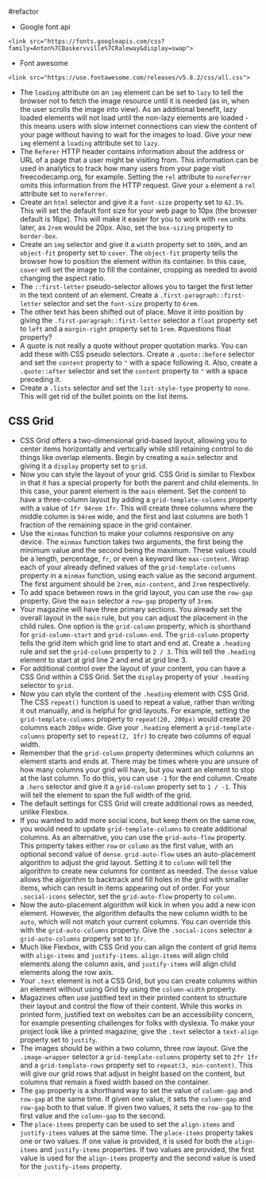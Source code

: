#refactor 
- Google font api
```
<link src="https://fonts.googleapis.com/css?family=Anton%7CBaskervville%7CRaleway&display=swap">
```
- Font awesome
```
<link src="https://use.fontawesome.com/releases/v5.8.2/css/all.css">
```
- The `loading` attribute on an `img` element can be set to `lazy` to tell the browser not to fetch the image resource until it is needed (as in, when the user scrolls the image into view). As an additional benefit, lazy loaded elements will not load until the non-lazy elements are loaded - this means users with slow internet connections can view the content of your page without having to wait for the images to load.
    Give your new `img` element a `loading` attribute set to `lazy`.
- The `Referer` HTTP header contains information about the address or URL of a page that a user might be visiting from. This information can be used in analytics to track how many users from your page visit freecodecamp.org, for example. Setting the `rel` attribute to `noreferrer` omits this information from the HTTP request. Give your `a` element a `rel` attribute set to `noreferrer`.
- Create an `html` selector and give it a `font-size` property set to `62.5%`. This will set the default font size for your web page to 10px (the browser default is 16px). This will make it easier for you to work with `rem` units later, as `2rem` would be 20px. Also, set the `box-sizing` property to `border-box`.
- Create an `img` selector and give it a `width` property set to `100%`, and an `object-fit` property set to `cover`.
    The `object-fit` property tells the browser how to position the element within its container. In this case, `cover` will set the image to fill the container, cropping as needed to avoid changing the aspect ratio.
- The `::first-letter` pseudo-selector allows you to target the first letter in the text content of an element.
    Create a `.first-paragraph::first-letter` selector and set the `font-size` property to `6rem`.
- The other text has been shifted out of place. Move it into position by giving the `.first-paragraph::first-letter` selector a `float` property set to `left` and a `margin-right` property set to `1rem`. #questions float property?
- A quote is not really a quote without proper quotation marks. You can add these with CSS pseudo selectors.
    Create a `.quote::before` selector and set the `content` property to `"` with a space following it.
    Also, create a `.quote::after` selector and set the `content` property to `"` with a space preceding it.
- Create a `.lists` selector and set the `list-style-type` property to `none`. This will get rid of the bullet points on the list items.

## CSS Grid
- CSS Grid offers a two-dimensional grid-based layout, allowing you to center items horizontally and vertically while still retaining control to do things like overlap elements. Begin by creating a `main` selector and giving it a `display` property set to `grid`.
- Now you can style the layout of your grid. CSS Grid is similar to Flexbox in that it has a special property for both the parent and child elements. In this case, your parent element is the `main` element. Set the content to have a three-column layout by adding a `grid-template-columns` property with a value of `1fr 94rem 1fr`. This will create three columns where the middle column is `94rem` wide, and the first and last columns are both 1 fraction of the remaining space in the grid container.
- Use the `minmax` function to make your columns responsive on any device. The `minmax` function takes two arguments, the first being the minimum value and the second being the maximum. These values could be a length, percentage, `fr`, or even a keyword like `max-content`. Wrap each of your already defined values of the `grid-template-columns` property in a `minmax` function, using each value as the second argument. The first argument should be `2rem`, `min-content`, and `2rem` respectively.
- To add space between rows in the grid layout, you can use the `row-gap` property. Give the `main` selector a `row-gap` property of `3rem`.
- Your magazine will have three primary sections. You already set the overall layout in the `main` rule, but you can adjust the placement in the child rules.
    One option is the `grid-column` property, which is shorthand for `grid-column-start` and `grid-column-end`. The `grid-column` property tells the grid item which grid line to start and end at.
    Create a `.heading` rule and set the `grid-column` property to `2 / 3`. This will tell the `.heading` element to start at grid line 2 and end at grid line 3.
- For additional control over the layout of your content, you can have a CSS Grid within a CSS Grid. Set the `display` property of your `.heading` selector to `grid`.
- Now you can style the content of the `.heading` element with CSS Grid.
    The CSS `repeat()` function is used to repeat a value, rather than writing it out manually, and is helpful for grid layouts. For example, setting the `grid-template-columns` property to `repeat(20, 200px)` would create 20 columns each `200px` wide.
    Give your `.heading` element a `grid-template-columns` property set to `repeat(2, 1fr)` to create two columns of equal width.
- Remember that the `grid-column` property determines which columns an element starts and ends at. There may be times where you are unsure of how many columns your grid will have, but you want an element to stop at the last column. To do this, you can use `-1` for the end column.
    Create a `.hero` selector and give it a `grid-column` property set to `1 / -1`. This will tell the element to span the full width of the grid.
- The default settings for CSS Grid will create additional rows as needed, unlike Flexbox.
- If you wanted to add more social icons, but keep them on the same row, you would need to update `grid-template-columns` to create additional columns. As an alternative, you can use the `grid-auto-flow` property.
    This property takes either `row` or `column` as the first value, with an optional second value of `dense`. `grid-auto-flow` uses an auto-placement algorithm to adjust the grid layout. Setting it to `column` will tell the algorithm to create new columns for content as needed. The `dense` value allows the algorithm to backtrack and fill holes in the grid with smaller items, which can result in items appearing out of order.
    For your `.social-icons` selector, set the `grid-auto-flow` property to `column`.
- Now the auto-placement algorithm will kick in when you add a new icon element. However, the algorithm defaults the new column width to be `auto`, which will not match your current columns.
    You can override this with the `grid-auto-columns` property. Give the `.social-icons` selector a `grid-auto-columns` property set to `1fr`.
- Much like Flexbox, with CSS Grid you can align the content of grid items with `align-items` and `justify-items`. `align-items` will align child elements along the column axis, and `justify-items` will align child elements along the row axis.
- Your `.text` element is not a CSS Grid, but you can create columns within an element without using Grid by using the `column-width` property.
- Magazines often use justified text in their printed content to structure their layout and control the flow of their content. While this works in printed form, justified text on websites can be an accessibility concern, for example presenting challenges for folks with dyslexia.
    To make your project look like a printed magazine, give the `.text` selector a `text-align` property set to `justify`.
- The images should be within a two column, three row layout. Give the `.image-wrapper` selector a `grid-template-columns` property set to `2fr 1fr` and a `grid-template-rows` property set to `repeat(3, min-content)`. This will give our grid rows that adjust in height based on the content, but columns that remain a fixed width based on the container.
- The `gap` property is a shorthand way to set the value of `column-gap` and `row-gap` at the same time. If given one value, it sets the `column-gap` and `row-gap` both to that value. If given two values, it sets the `row-gap` to the first value and the `column-gap` to the second.
- The `place-items` property can be used to set the `align-items` and `justify-items` values at the same time. The `place-items` property takes one or two values. If one value is provided, it is used for both the `align-items` and `justify-items` properties. If two values are provided, the first value is used for the `align-items` property and the second value is used for the `justify-items` property.
